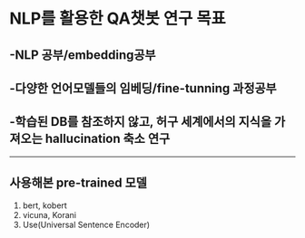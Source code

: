 # NLP를 활용한 QA챗봇 연구 목표
## -NLP 공부/embedding공부
## -다양한 언어모델들의 임베딩/fine-tunning 과정공부
## -학습된 DB를 참조하지 않고, 허구 세계에서의 지식을 가져오는 hallucination 축소 연구
-----------------
## 사용해본 pre-trained 모델
1. bert, kobert
2. vicuna, Korani
3. Use(Universal Sentence Encoder)
